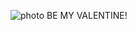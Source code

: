 ![photo](https://github.com/user-attachments/assets/14752941-ce2e-47e8-ac4b-27b0ceeb81b7)
BE MY VALENTINE!  
